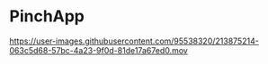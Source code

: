 # PinchApp
https://user-images.githubusercontent.com/95538320/213875214-063c5d68-57bc-4a23-9f0d-81de17a67ed0.mov
